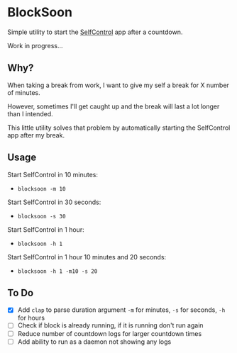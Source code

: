 # BlockSoon

Simple utility to start the [SelfControl](https://github.com/SelfControlApp/selfcontrol) app after a countdown.

Work in progress...

## Why?

When taking a break from work, I want to give my self a break for X number of minutes. 

However, sometimes I'll get caught up and the break will last a lot longer than I intended. 

This little utility solves that problem by automatically starting the SelfControl app after my break. 

## Usage

Start SelfControl in 10 minutes:
  * `blocksoon -m 10`

Start SelfControl in 30 seconds:
  * `blocksoon -s 30`

Start SelfControl in 1 hour:
  * `blocksoon -h 1`

Start SelfControl in 1 hour 10 minutes and 20 seconds:
  * `blocksoon -h 1 -m10 -s 20`

## To Do
- [X] Add `clap` to parse duration argument `-m` for minutes, `-s` for seconds, `-h` for hours
- [ ] Check if block is already running, if it is running don't run again
- [ ] Reduce number of countdown logs for larger countdown times
- [ ] Add ability to run as a daemon not showing any logs
